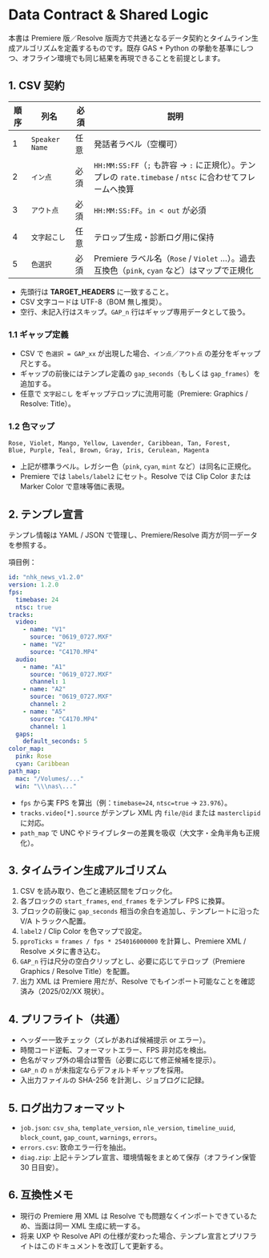 # Data Contract & Shared Logic

本書は Premiere 版／Resolve 版両方で共通となるデータ契約とタイムライン生成アルゴリズムを定義するものです。既存 GAS + Python の挙動を基準にしつつ、オフライン環境でも同じ結果を再現できることを前提とします。

## 1. CSV 契約

| 順序 | 列名            | 必須 | 説明 |
|------|-----------------|------|------|
| 1    | `Speaker Name`  | 任意 | 発話者ラベル（空欄可） |
| 2    | `イン点`         | 必須 | `HH:MM:SS:FF`（`;` も許容 → `:` に正規化）。テンプレの `rate.timebase` / `ntsc` に合わせてフレームへ換算 |
| 3    | `アウト点`       | 必須 | `HH:MM:SS:FF`。`in < out` が必須 |
| 4    | `文字起こし`     | 任意 | テロップ生成・診断ログ用に保持 |
| 5    | `色選択`         | 必須 | Premiere ラベル名（`Rose` / `Violet` …）。過去互換色（`pink`, `cyan` など）はマップで正規化 |

- 先頭行は **TARGET_HEADERS** に一致すること。
- CSV 文字コードは UTF-8（BOM 無し推奨）。
- 空行、未記入行はスキップ。`GAP_n` 行はギャップ専用データとして扱う。

### 1.1 ギャップ定義

- CSV で `色選択 = GAP_xx` が出現した場合、`イン点`／`アウト点` の差分をギャップ尺とする。
- ギャップの前後にはテンプレ定義の `gap_seconds`（もしくは `gap_frames`）を追加する。
- 任意で `文字起こし` をギャップテロップに流用可能（Premiere: Graphics / Resolve: Title）。

### 1.2 色マップ

```
Rose, Violet, Mango, Yellow, Lavender, Caribbean, Tan, Forest,
Blue, Purple, Teal, Brown, Gray, Iris, Cerulean, Magenta
```

- 上記が標準ラベル。レガシー色（`pink`, `cyan`, `mint` など）は同名に正規化。
- Premiere では `labels/label2` にセット。Resolve では Clip Color または Marker Color で意味等価に表現。

## 2. テンプレ宣言

テンプレ情報は YAML / JSON で管理し、Premiere/Resolve 両方が同一データを参照する。

項目例：

```yaml
id: "nhk_news_v1.2.0"
version: 1.2.0
fps:
  timebase: 24
  ntsc: true
tracks:
  video:
    - name: "V1"
      source: "0619_0727.MXF"
    - name: "V2"
      source: "C4170.MP4"
  audio:
    - name: "A1"
      source: "0619_0727.MXF"
      channel: 1
    - name: "A2"
      source: "0619_0727.MXF"
      channel: 2
    - name: "A5"
      source: "C4170.MP4"
      channel: 1
  gaps:
    default_seconds: 5
color_map:
  pink: Rose
  cyan: Caribbean
path_map:
  mac: "/Volumes/..."
  win: "\\\nas\..."
```

- `fps` から実 FPS を算出（例：`timebase=24`, `ntsc=true` → `23.976`）。
- `tracks.video[*].source` がテンプレ XML 内 `file/@id` または `masterclipid` に対応。
- `path_map` で UNC やドライブレターの差異を吸収（大文字・全角半角も正規化）。

## 3. タイムライン生成アルゴリズム

1. CSV を読み取り、色ごと連続区間をブロック化。
2. 各ブロックの `start_frames`, `end_frames` をテンプレ FPS に換算。
3. ブロックの前後に `gap_seconds` 相当の余白を追加し、テンプレートに沿った V/A トラックへ配置。
4. `label2` / Clip Color を色マップで設定。
5. `pproTicks` = `frames / fps * 254016000000` を計算し、Premiere XML / Resolve メタに書き込む。
6. `GAP_n` 行は尺分の空白クリップとし、必要に応じてテロップ（Premiere Graphics / Resolve Title）を配置。
7. 出力 XML は Premiere 用だが、Resolve でもインポート可能なことを確認済み（2025/02/XX 現状）。

## 4. プリフライト（共通）

- ヘッダー一致チェック（ズレがあれば候補提示 or エラー）。
- 時間コード逆転、フォーマットエラー、FPS 非対応を検出。
- 色名がマップ外の場合は警告（必要に応じて修正候補を提示）。
- `GAP_n` の `n` が未指定ならデフォルトギャップを採用。
- 入出力ファイルの SHA-256 を計測し、ジョブログに記録。

## 5. ログ出力フォーマット

- `job.json`: `csv_sha`, `template_version`, `nle_version`, `timeline_uuid`, `block_count`, `gap_count`, `warnings`, `errors`。
- `errors.csv`: 致命エラー行を抽出。
- `diag.zip`: 上記＋テンプレ宣言、環境情報をまとめて保存（オフライン保管 30 日目安）。

## 6. 互換性メモ

- 現行の Premiere 用 XML は Resolve でも問題なくインポートできているため、当面は同一 XML 生成に統一する。
- 将来 UXP や Resolve API の仕様が変わった場合、テンプレ宣言とプリフライトはこのドキュメントを改訂して更新する。


